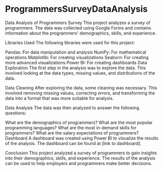 # ProgrammersSurveyDataAnalysis
Data Analysis of Programmers Survey
This project analyzes a survey of programmers. The data was collected using Google Forms and contains information about the programmers' demographics, skills, and experience.

Libraries Used
The following libraries were used for this project:

Pandas: For data manipulation and analysis
NumPy: For mathematical operations
Matplotlib: For creating visualizations
Seaborn: For creating more advanced visualizations
Power BI: For creating dashboards
Data Exploration
The first step in the analysis was to explore the data. This involved looking at the data types, missing values, and distributions of the data.

Data Cleaning
After exploring the data, some cleaning was necessary. This involved removing missing values, correcting errors, and transforming the data into a format that was more suitable for analysis.

Data Analysis
The data was then analyzed to answer the following questions:

What are the demographics of programmers?
What are the most popular programming languages?
What are the most in-demand skills for programmers?
What are the salary expectations of programmers?
Dashboard
A dashboard was created using Power BI to visualize the results of the analysis. The dashboard can be found at [link to dashboard].

Conclusion
This project analyzed a survey of programmers to gain insights into their demographics, skills, and experience. The results of the analysis can be used to help employers and programmers make better decisions.
